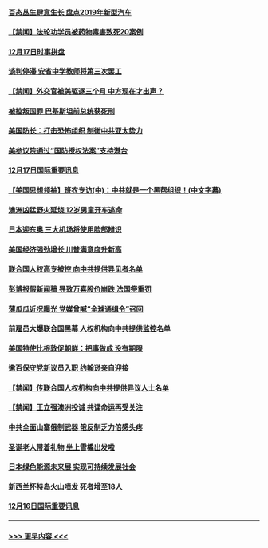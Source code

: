 #### [百态丛生肆意生长 盘点2019年新型汽车](../pages/prog202/a102731663.md?t=12180755) 
#### [【禁闻】法轮功学员被药物毒害致死20案例](../pages/prog202/a102731648.md?t=12180755) 
#### [12月17日时事拼盘](../pages/prog202/a102731589.md?t=12180755) 
#### [谈判停滞 安省中学教师将第三次罢工](../pages/prog202/a102731565.md?t=12180755) 
#### [【禁闻】外交官被美驱逐三个月 中方现在才出声？](../pages/prog202/a102731548.md?t=12180755) 
#### [被控叛国罪 巴基斯坦前总统获死刑](../pages/prog202/a102731435.md?t=12180755) 
#### [美国防长：打击恐怖组织 制衡中共亚太势力](../pages/prog202/a102731419.md?t=12180755) 
#### [美参议院通过“国防授权法案”支持港台](../pages/prog202/a102731407.md?t=12180755) 
#### [12月17日国际重要讯息](../pages/prog202/a102731240.md?t=12180755) 
#### [【美国思想领袖】班农专访(中)：中共就是一个黑帮组织！(中文字幕)](../pages/prog202/a102729959.md?t=12180755) 
#### [澳洲凶猛野火延烧 12岁男童开车逃命](../pages/prog202/a102731181.md?t=12180755) 
#### [日本迎东奥 三大机场将使用脸部辨识](../pages/prog202/a102731092.md?t=12180755) 
#### [美国经济强劲增长 川普满意度升新高](../pages/prog202/a102731052.md?t=12180755) 
#### [联合国人权高专被控 向中共提供异见者名单](../pages/prog202/a102731045.md?t=12180755) 
#### [彭博报假新闻稿 导致万喜股价崩跌 法国祭重罚](../pages/prog202/a102730937.md?t=12180755) 
#### [薄瓜瓜近况曝光 党媒曾喊“全球通缉令”召回](../pages/prog202/a102730850.md?t=12180755) 
#### [前雇员大爆联合国黑幕 人权机构向中共提供监控名单](../pages/prog202/a102730609.md?t=12180755) 
#### [美国特使比根敦促朝鲜：把事做成 没有期限](../pages/prog202/a102730625.md?t=12180755) 
#### [逾百保守党新议员入职  约翰逊亲自迎接](../pages/prog202/a102730778.md?t=12180755) 
#### [【禁闻】传联合国人权机构向中共提供异议人士名单](../pages/prog202/a102730747.md?t=12180755) 
#### [【禁闻】王立强澳洲投诚 共谍命运再受关注](../pages/prog202/a102730693.md?t=12180755) 
#### [中共全面山寨俄制武器 俄反制乏力倍感头疼](../pages/prog202/a102730668.md?t=12180755) 
#### [圣诞老人带着礼物 坐上雪橇出发啦](../pages/prog202/a102730635.md?t=12180755) 
#### [日本绿色能源未来展 实现可持续发展社会](../pages/prog202/a102730564.md?t=12180755) 
#### [新西兰怀特岛火山喷发 死者增至18人](../pages/prog202/a102730589.md?t=12180755) 
#### [12月16日国际重要讯息](../pages/prog202/a102730413.md?t=12180755) 

----
#### [ >>> 更早内容 <<< ](../indexes/prog202-earlier.md)
